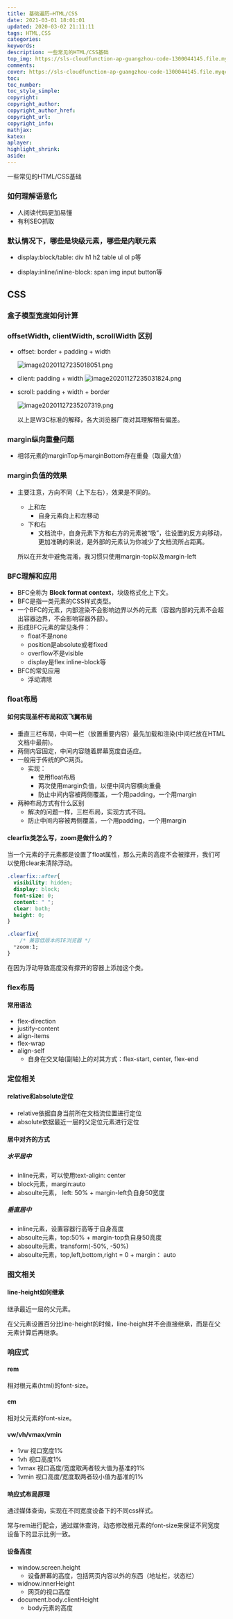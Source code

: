 ```yaml
---
title: 基础遍历—HTML/CSS
date: 2021-03-01 18:01:01
updated: 2020-03-02 21:11:11
tags: HTML,CSS
categories:
keywords:
description: 一些常见的HTML/CSS基础
top_img: https://sls-cloudfunction-ap-guangzhou-code-1300044145.file.myqcloud.com/upload/htmlcss.jpeg
comments:
cover: https://sls-cloudfunction-ap-guangzhou-code-1300044145.file.myqcloud.com/upload/htmlcss.jpeg
toc:
toc_number:
toc_style_simple:
copyright:
copyright_author:
copyright_author_href:
copyright_url:
copyright_info:
mathjax:
katex:
aplayer:
highlight_shrink:
aside:
---
```


一些常见的HTML/CSS基础

### 如何理解语意化

- 人阅读代码更加易懂
- 有利SEO抓取

### 默认情况下，哪些是块级元素，哪些是内联元素

- display:block/table: div h1 h2 table ul ol p等

- display:inline/inline-block: span img input button等

## CSS

### 盒子模型宽度如何计算

### offsetWidth, clientWidth, scrollWidth 区别

- offset: border + padding + width

  ![image20201127235018051.png](https://sls-cloudfunction-ap-guangzhou-code-1300044145.file.myqcloud.com/upload/1606646591922_0.8392.png)

- client: padding + width 
  ![image20201127235031824.png](https://sls-cloudfunction-ap-guangzhou-code-1300044145.file.myqcloud.com/upload/1606646602367_0.3507.png)

- scroll: padding + width + border 

  ![image20201127235207319.png](https://sls-cloudfunction-ap-guangzhou-code-1300044145.file.myqcloud.com/upload/1606646613031_0.2472.png)

  以上是W3C标准的解释，各大浏览器厂商对其理解稍有偏差。

### margin纵向重叠问题

- 相邻元素的marginTop与marginBottom存在重叠（取最大值）

### margin负值的效果

- 主要注意，方向不同（上下左右），效果是不同的。

  - 上和左
    - 自身元素向上和左移动
  - 下和右
    - 文档流中，自身元素下方和右方的元素被“吸”，往设置的反方向移动，更加准确的来说，是外部的元素认为你减少了文档流所占距离。

  所以在开发中避免混淆，我习惯只使用margin-top以及margin-left

### BFC理解和应用

- BFC全称为 **Block format context**，块级格式化上下文。
- BFC是指一类元素的CSS样式类型。
- 一个BFC的元素，内部渲染不会影响边界以外的元素（容器内部的元素不会超出容器边界，不会影响容器外部）。
- 形成BFC元素的常见条件：
  - float不是none
  - position是absolute或者fixed
  - overflow不是visible
  - display是flex inline-block等
- BFC的常见应用
  - 浮动清除

### float布局

#### 如何实现圣杯布局和双飞翼布局

- 垂直三栏布局，中间一栏（放置重要内容）最先加载和渲染(中间栏放在HTML文档中最前)。
- 两侧内容固定，中间内容随着屏幕宽度自适应。
- 一般用于传统的PC网页。
  - 实现：
    - 使用float布局
    - 两次使用margin负值，以便中间内容横向重叠
    - 防止中间内容被两侧覆盖，一个用padding，一个用margin
- 两种布局方式有什么区别
  - 解决的问题一样，三栏布局，实现方式不同。
  - 防止中间内容被两侧覆盖，一个用padding，一个用margin

#### clearfix类怎么写，zoom是做什么的？

当一个元素的子元素都是设置了float属性，那么元素的高度不会被撑开，我们可以使用clear来清除浮动。

```css
.clearfix::after{
  visibility: hidden;
  display: block;
  font-size: 0;
  content: " ";
  clear: both;
  height: 0;
}

.clearfix{
	/* 兼容低版本的IE浏览器 */ 
  *zoom:1;
}
```

在因为浮动导致高度没有撑开的容器上添加这个类。

### flex布局

#### 常用语法

- flex-direction
- justify-content
- align-items
- flex-wrap
- align-self 
  - 自身在交叉轴(副轴)上的对其方式：flex-start, center, flex-end

### 定位相关

#### relative和absolute定位

- relative依据自身当前所在文档流位置进行定位
- absolute依据最近一层的父定位元素进行定位

#### 居中对齐的方式

##### 水平居中

- inline元素，可以使用text-aligin: center
- block元素，margin:auto
- absoulte元素， left: 50% + margin-left负自身50宽度

##### 垂直居中

- inline元素，设置容器行高等于自身高度
- absoulte元素，top:50% + margin-top负自身50高度
- absoulte元素，transform(-50%, -50%)
- absoulte元素，top,left,bottom,right = 0 + margin： auto

### 图文相关

#### line-height如何继承

继承最近一层的父元素。

在父元素设置百分比line-height的时候，line-height并不会直接继承，而是在父元素计算后再继承。

### 响应式

#### rem

相对根元素(html)的font-size。

#### em

相对父元素的font-size。

#### vw/vh/vmax/vmin

- 1vw 视口宽度1%
- 1vh 视口高度1%
- 1vmax 视口高度/宽度取两者较大值为基准的1%
- 1vmin 视口高度/宽度取两者较小值为基准的1%

#### 响应式布局原理

通过媒体查询，实现在不同宽度设备下的不同css样式。

常与rem进行配合，通过媒体查询，动态修改根元素的font-size来保证不同宽度设备下的显示比例一致。

#### 设备高度

- window.screen.height
  - 设备屏幕的高度，包括网页内容以外的东西（地址栏，状态栏）
- widnow.innerHeight
  - 网页的视口高度
- document.body.clientHeight
  - body元素的高度